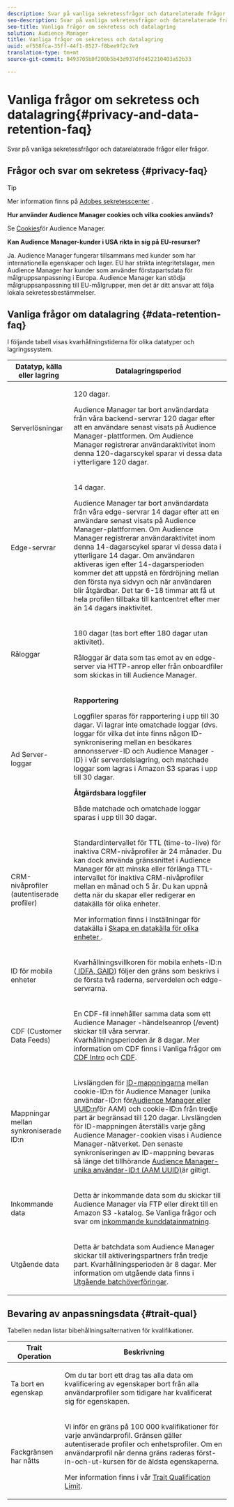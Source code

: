 ```yaml
---
description: Svar på vanliga sekretessfrågor och datarelaterade frågor eller frågor.
seo-description: Svar på vanliga sekretessfrågor och datarelaterade frågor eller frågor.
seo-title: Vanliga frågor om sekretess och datalagring
solution: Audience Manager
title: Vanliga frågor om sekretess och datalagring
uuid: ef558fca-35ff-44f1-8527-f8bee9f2c7e9
translation-type: tm+mt
source-git-commit: 8493705b0f200b5b43d937dfd452210403a52b33

---
```



# Vanliga frågor om sekretess och datalagring{#privacy-and-data-retention-faq}

Svar på vanliga sekretessfrågor och datarelaterade frågor eller frågor.

<!-- faq_privacy.xml -->

## Frågor och svar om sekretess {#privacy-faq}

>[!TIP]
>
>Mer information finns på [Adobes sekretesscenter](https://www.adobe.com/privacy.html) .

**Hur använder Audience Manager cookies och vilka cookies används?**

Se [Cookies](https://marketing.adobe.com/resources/help/en_US/whitepapers/cookies/cookies_am.html)för Audience Manager.

**Kan Audience Manager-kunder i USA rikta in sig på EU-resurser?**

Ja. Audience Manager fungerar tillsammans med kunder som har internationella egenskaper och lager. EU har strikta integritetslagar, men Audience Manager har kunder som använder förstapartsdata för målgruppsanpassning i Europa. Audience Manager kan stödja målgruppsanpassning till EU-målgrupper, men det är ditt ansvar att följa lokala sekretessbestämmelser.

<!-- 

<p> <b>Why does the IP address need to be removed from log files?</b> </p> 
<p>While still an open question in the US, regulators in Europe consider IP addresses as personally identifiable information (PII). As a result, companies that collect IP addresses in the EU are subject to strict data processing requirements. To support expansion into the EU, and help reduce compliance requirements for our customers, we remove IP addresses from log files. Also, this change addresses where we believe industry self-regulation and legally required regulations are moving within the United States. Removing IP addresses is a proactive change that will help Audience Manager (and our partners) comply with existing and future PII-related legislation. </p>

 -->

## Vanliga frågor om datalagring {#data-retention-faq}

I följande tabell visas kvarhållningstiderna för olika datatyper och lagringssystem.

<table id="table_21C0B13A57A44DE0999FB33F363C88F6"> 
 <thead> 
  <tr> 
   <th colname="col1" class="entry"> Datatyp, källa eller lagring </th> 
   <th colname="col2" class="entry"> Datalagringsperiod </th> 
  </tr> 
 </thead>
 <tbody> 
  <tr> 
   <td colname="col1"> <p>Serverlösningar </p> </td> 
   <td colname="col2"> <p>120 dagar. </p> <p> Audience Manager tar bort användardata från våra backend-servrar 120 dagar efter att en användare senast visats på Audience Manager-plattformen. Om <span class="keyword"> Audience Manager</span> registrerar användaraktivitet inom denna 120-dagarscykel sparar vi dessa data i ytterligare 120 dagar. </p> </td> 
  </tr> 
  <tr> 
   <td colname="col1"> <p>Edge-servrar </p> </td> 
   <td colname="col2"> <p> 14 dagar. </p> <p>Audience Manager tar bort användardata från våra edge-servrar 14 dagar efter att en användare senast visats på Audience Manager-plattformen. Om <span class="keyword"> Audience Manager</span> registrerar användaraktivitet inom denna 14-dagarscykel sparar vi dessa data i ytterligare 14 dagar. Om användaren aktiveras igen efter 14-dagarsperioden kommer det att uppstå en fördröjning mellan den första nya sidvyn och när användaren blir åtgärdbar. Det tar 6-18 timmar att få ut hela profilen tillbaka till kantcentret efter mer än 14 dagars inaktivitet. </p> </td> 
  </tr> 
  <tr> 
   <td colname="col1"> <p>Råloggar </p> </td> 
   <td colname="col2"> <p>180 dagar (tas bort efter 180 dagar utan aktivitet). </p> <p>Råloggar är data som tas emot av en edge-server via HTTP-anrop eller från onboardfiler som skickas in till <span class="keyword"> Audience Manager</span>. </p> </td> 
  </tr> 
  <tr> 
   <td colname="col1"> <p>Ad Server-loggar </p> </td> 
   <td colname="col2"> <p><b>Rapportering</b> </p> <p>Loggfiler sparas för rapportering i upp till 30 dagar. Vi lagrar inte omatchade loggar (dvs. loggar för vilka det inte finns någon ID-synkronisering mellan en besökares annonsserver-ID och <span class="keyword"> Audience Manager</span> -ID) i vår serverdelslagring, och matchade loggar som lagras i <span class="keyword"> Amazon S3</span> sparas i upp till 30 dagar. </p> <p><b>Åtgärdsbara loggfiler</b> </p> <p>Både matchade och omatchade loggar sparas i upp till 30 dagar. </p> </td> 
  </tr> 
  <tr> 
   <td colname="col1"> <p>CRM-nivåprofiler (autentiserade profiler) </p> </td> 
   <td colname="col2"> <p>Standardintervallet för TTL (time-to-live) för inaktiva CRM-nivåprofiler är 24 månader. Du kan dock använda gränssnittet i Audience Manager för att minska eller förlänga TTL-intervallet för inaktiva CRM-nivåprofiler mellan en månad och 5 år. Du kan uppnå detta när du skapar eller redigerar en datakälla för olika enheter.</p> <p>Mer information finns i Inställningar för datakälla i <a href="../features/profile-merge-rules/merge-rules-start.md#settings"> Skapa en datakälla för olika enheter </a>.</p> </td> 
  </tr> 
  <tr> 
   <td colname="col1"> <p>ID för mobila enheter </p> </td> 
   <td colname="col2"> <p>Kvarhållningsvillkoren för mobila enhets-ID:n (<a href="../reference/ids-in-aam.md"> IDFA, GAID</a>) följer den gräns som beskrivs i de första två raderna, serverdelen och edge-servrarna. </p> </td> 
  </tr> 
  <tr> 
   <td colname="col1"> <p>CDF (Customer Data Feeds) </p> </td> 
   <td colname="col2"> <p>En CDF-fil innehåller samma data som ett <span class="keyword"> Audience Manager</span> -händelseanrop (/event) skickar till våra servrar. Kvarhållningsperioden är 8 dagar. Mer information om CDF finns i Vanliga frågor om <a href="../features/cdf-files.md"> CDF Intro</a> och <a href="../faq/faq-cdf.md"> CDF</a>. </p> </td> 
  </tr> 
  <tr> 
   <td colname="col1"> <p>Mappningar mellan synkroniserade ID:n </p> </td> 
   <td colname="col2"> <p>Livslängden för <a href="../features/administration/usage-limits.md#id-mapping-limits"> ID-mappningarna</a> mellan cookie-ID:n för Audience Manager (unika användar-ID:n för<a href="../reference/ids-in-aam.md">Audience Manager eller UUID:n</a>för AAM) och cookie-ID:n från tredje part är begränsad till 120 dagar. Livslängden för ID-mappningen återställs varje gång Audience Manager-cookien visas i Audience Manager-nätverket. Den senaste synkroniseringen av ID-mappning bevaras så länge det tillhörande <a href="../reference/ids-in-aam.md">Audience Manager-unika användar-ID:t (AAM UUID)</a>är giltigt.</p></td> 
  </tr> 
  <tr> 
   <td colname="col1"> <p>Inkommande data </p> </td> 
   <td colname="col2"> <p>Detta är inkommande data som du skickar till <span class="keyword"> Audience Manager</span> via FTP eller direkt till en <span class="keyword"> Amazon S3</span> -katalog. Se Vanliga frågor och svar om <a href="../faq/faq-inbound-data-ingestion.md"> inkommande kunddatainmatning</a>. </p> </td> 
  </tr> 
  <tr> 
   <td colname="col1"> <p>Utgående data </p> </td> 
   <td colname="col2"> <p>Detta är batchdata som <span class="keyword"> Audience Manager</span> skickar till aktiveringspartners från tredje part. Kvarhållningsperioden är 8 dagar. Mer information om utgående data finns i <a href="../integration/receiving-audience-data/batch-outbound-transfers/outbound-file-name-contents.md"> Utgående batchöverföringar</a>. </p> </td> 
  </tr> 
 </tbody> 
</table>

## Bevaring av anpassningsdata {#trait-qual}

Tabellen nedan listar bibehållningsalternativen för kvalifikationer.

<table id="table_7FB42BEF138540AAB6869995C1AB8D3F"> 
 <thead> 
  <tr> 
   <th colname="col1" class="entry"> Trait Operation </th> 
   <th colname="col2" class="entry"> Beskrivning </th> 
  </tr>
 </thead>
 <tbody> 
  <tr> 
   <td colname="col1"> <p>Ta bort en egenskap </p> </td> 
   <td colname="col2"> <p>Om du tar bort ett drag tas alla data om kvalificering av egenskaper bort från alla användarprofiler som tidigare har kvalificerat sig för egenskapen. </p> </td> 
  </tr> 
  <tr> 
   <td colname="col1"> <p>Fackgränsen har nåtts </p> </td> 
   <td colname="col2"> <p>Vi inför en gräns på 100 000 kvalifikationer för varje användarprofil. Gränsen gäller autentiserade profiler och enhetsprofiler. Om en användarprofil når denna gräns raderas först-in-och-ut-kursen för de äldsta egenskaperna. </p> <p>Mer information finns i vår <a href="../features/traits/trait-and-segment-qualification-reference.md#trait-qualification-limit"> Trait Qualification Limit</a>. </p> </td> 
  </tr> 
 </tbody> 
</table>

